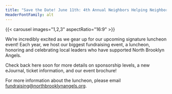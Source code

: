 ```yaml
--- 
title: "Save the Date! June 11th: 4th Annual Neighbors Helping Neighbors Luncheon"
HeaderFontFamily: alt
---
```


{{< carousel images="1,2,3" aspectRatio="16:9" >}}

We’re incredibly excited as we gear up for our upcoming signature luncheon event! Each year, we host our biggest fundraising event, a luncheon, honoring and celebrating local leaders who have supported North Brooklyn Angels. 

Check back here soon for more details on sponsorship levels, a new eJournal, ticket information, and our event brochure!

For more information about the luncheon, please email [fundraising@northbrooklynangels.org](mailto:fundraising@northbrooklynangels.org).